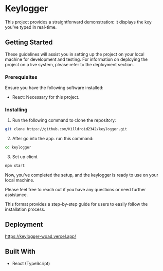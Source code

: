 # Keylogger

This project provides a straightforward demonstration: it displays the key you've typed in real-time.

## Getting Started

These guidelines will assist you in setting up the project on your local machine for development and testing. For information on deploying the project on a live system, please refer to the deployment section.

### Prerequisites

Ensure you have the following software installed:

- React: Necessary for this project.

### Installing

1. Run the following command to clone the repository:

```bash
git clone https://github.com/Killdroid2342/keylogger.git
```

2. After go into the app. run this command:

```bash
cd keylogger

```

3. Set up client

```bash
npm start
```

Now, you've completed the setup, and the keylogger is ready to use on your local machine.

Please feel free to reach out if you have any questions or need further assistance.

This format provides a step-by-step guide for users to easily follow the installation process.

## Deployment

https://keylogger-woad.vercel.app/

## Built With

- React (TypeScript)
